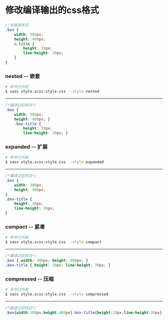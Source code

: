 # 修改编译输出的css格式

### 
```scss
//未编译样式
.box {
    width: 300px;
    height: 400px;
    &-title {
        height: 30px;
        line-height: 30px;
    }
}
```

### nested -- 嵌套

```bash
# 命令行内容
$ sass style.scss:style.css --style nested
```
---
```css
/*编译过后样式*/
.box {
    width: 300px;
    height: 400px; }
    .box-title {
        height: 30px;
        line-height: 30px; }
```

### expanded -- 扩展
```bash
# 命令行内容
$ sass style.scss:style.css --style expanded
```
---
```css
/*编译过后样式*/
.box {
    width: 300px;
    height: 400px;
}
.box-title {
    height: 30px;
    line-height: 30px;
}
```

### compact -- 紧凑
```bash
# 命令行内容
$ sass style.scss:style.css --style compact
```
---
```css
/*编译过后样式*/
.box { width: 300px; height: 400px; }
.box-title { height: 30px; line-height: 30px; }
```

### compressed -- 压缩
```bash
# 命令行内容
$ sass style.scss:style.css --style compressed
```
---
```css
/*编译过后样式*/
.box{width:300px;height:400px}.box-title{height:30px;line-height:30px}
```